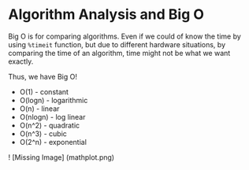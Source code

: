 # Algorithm Analysis and Big O

Big O is for comparing algorithms.
Even if we could of know the time by using `%timeit` function,
but due to different hardware situations, by comparing the time of an algorithm, time might not be what we want exactly.

Thus, we have Big O!

- O(1)      - constant
- O(logn)   - logarithmic
- O(n)      - linear
- O(nlogn)  - log linear
- O(n^2)    - quadratic
- O(n^3)    - cubic
- O(2^n)    - exponential

! [Missing Image] (mathplot.png)
